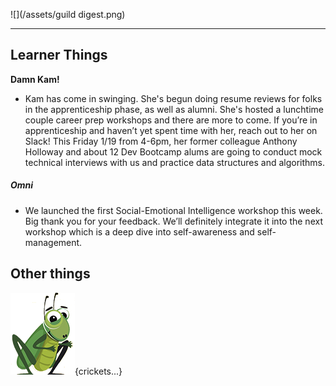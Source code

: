 ![](/assets/guild digest.png)

---

## Learner Things

**Damn Kam!**

* Kam has come in swinging. She's begun doing resume reviews for folks in the apprenticeship phase, as well as alumni. She's hosted a lunchtime couple career prep workshops and there are more to come. If you’re in apprenticeship and haven’t yet spent time with her, reach out to her on Slack! This Friday 1/19 from 4-6pm, her former colleague Anthony Holloway and about 12 Dev Bootcamp alums are going to conduct mock technical interviews with us and practice data structures and algorithms.

##### Omni

* We launched the first Social-Emotional Intelligence workshop this week. Big thank you for your feedback. We’ll definitely integrate it into the next workshop which is a deep dive into self-awareness and self-management.

## Other things

![](/assets/cricket_nobackground.png){crickets...}

